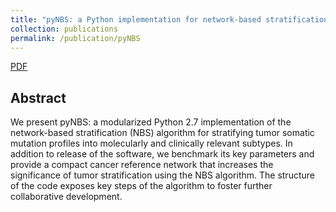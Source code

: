 ```yaml
---
title: "pyNBS: a Python implementation for network-based stratification of tumor mutations"
collection: publications
permalink: /publication/pyNBS
---
```

[PDF](https://tongqiu-jiagithub.io/files/pyNBS.pdf)

## Abstract
 We present pyNBS: a modularized Python 2.7 implementation of the network-based stratification (NBS) algorithm for stratifying tumor somatic mutation profiles into molecularly and clinically relevant subtypes. In addition to release of the software, we benchmark its key parameters and provide a compact cancer reference network that increases the significance of tumor stratification using the NBS algorithm. The structure of the code exposes key steps of the algorithm to foster further collaborative development.
